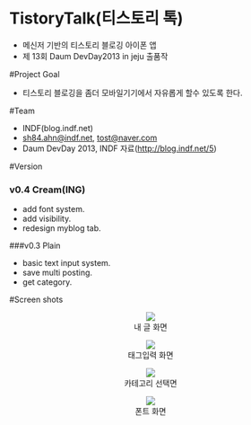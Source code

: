 # TistoryTalk(티스토리 톡)
- 메신저 기반의 티스토리 블로깅 아이폰 앱
- 제 13회 Daum DevDay2013 in jeju 출품작

#Project Goal 
- 티스토리 블로깅을 좀더 모바일기기에서 자유롭게 할수 있도록 한다. 


#Team 
- INDF(blog.indf.net)
- sh84.ahn@indf.net, tost@naver.com
- Daum DevDay 2013, INDF 자료(http://blog.indf.net/5)

#Version
### v0.4 Cream(ING) 
- add font system.
- add visibility. 
- redesign myblog tab. 

###v0.3 Plain
- basic text input system. 
- save multi posting. 
- get category. 

#Screen shots
<br/>
<p align = "center">
    <img src="http://farm3.static.flickr.com/2874/8850143551_e10db0836b.jpg" />
    <br/>
    내 글 화면
</p>
<p align = "center">
    <img src="http://farm3.static.flickr.com/2814/8850764906_b163702f59.jpg"/>
    <br/>
    태그입력 화면
</p>
<p align = "center">
    <img src="http://farm8.static.flickr.com/7322/8850765922_f9f806beb3.jpg"/>
    <br/>
    카테고리 선택면
</p>
<p align = "center">
    <img src="http://farm4.static.flickr.com/3807/8850724426_0fcbb8a61f.jpg"/>
    <br/>
    폰트 화면
</p>




 